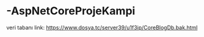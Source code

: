 # -AspNetCoreProjeKampi

veri tabanı link:
https://www.dosya.tc/server39/u1f3ip/CoreBlogDb.bak.html
